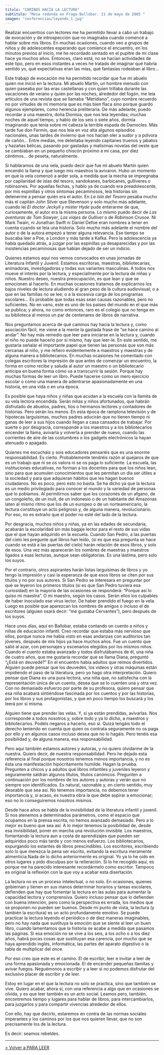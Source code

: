 ```yaml
---
titulo: "CAMINOS HACIA LA LECTURA"
subtitulo: "Mesa redonda en Fraga-Ballobar. 21 de mayo de 2005 "
imagen: "conferencias/leyendo_1.jpg"
---
```

Realizar encuentros con lectores me ha permitido llevar a cabo un trabajo de
evocación y de introspección que no imaginaba cuando comencé a hablar sobre
mis libros. En muchas ocasiones, cuando veo a grupos de niños y de
adolescentes esperando que comience el encuentro, en los minutos previos al
inicio, me he recordado sentado en el pupitre de mi clase hace ya muchos
años. Entonces, claro está, no se hacían actividades de este tipo, pero en
esos instantes a veces he tratado de imaginar qué habría sentido yo, qué
expectativas eran las mías, qué fantasías rodeaban al libro…

Este trabajo de evocación me ha permitido recordar que fue mi abuelo quien me
inició en la lectura. Mi abuelo Martín, un hombre menudo con quien paseaba
por las eras castellanas y con quien trillaba durante las vacaciones de
verano y quien por las noches, alrededor del fogón, me leía artículos de una
revista que se llamaba “Meridiano”, cuyo nombre recuerdo no por virtudes de
mi memoria que es más bien flaca sino porque guardo algunos ejemplares, como
herencia preliteraria. De más adelante, puedo recordar a una maestra, doña
Dionisia, que nos leía leyendas; muchas noches de aquel tiempo, y hablo de
los seis o siete años, dormía imaginando que tenía sobre mi cabeza la
terrible espada de Damocles. Más tarde fue don Fermín, que nos leía en voz
alta algunos episodios nacionales, unas tardes de invierno que nos hacían
oler a sudor y a pólvora de cañón… Entre medias, me deleitaba leyendo
capitanes truenos y jabatos y hazañas bélicas, pasando por gastadas y
malísimas novelas del oeste que se cambiaban en un pequeño chiscón próximo a
mi casa, por diez céntimos… de peseta, naturalmente.

Si habláramos de una vela, puedo decir que fue mi abuelo Martín quien
encendió la llama y que luego mis maestros la avivaron. Hubo un momento en
que la vela comenzó a arder sola, a medida que la mecha se impregnaba por
capilaridad de islas del tesoro, sandokanes, barbicanes, gulliveres o
robinsones. Por aquellas fechas, y hablo ya de cuando era preadolescente, por
mis espinillas y otros síntomas pecaminosos, leía historias sin detenerme a
pensar quién era el autor. En _La isla del Tesoro_ pesaba mucho más el
capitán John Silver que Stevenson y solo mucho más adelante, cuando leí _El
doctor Jeckyll y mister Hyde_ pude enterarme de que, curiosamente, el autor
era la misma persona. Lo mismo puedo decir de _Las aventuras de Tom Sawyer_,
_Los viajes de Gulliver_ o de _Robinson Crusoe_. Ni Mark Twain, ni Jonathan
Swift ni Daniel Defoe eran nombres a tener en cuenta cuando se leía una
historia. Solo mucho más adelante el nombre del autor o de la autora empezó a
tener alguna relevancia. Ese tiempo se buscaba leer a Poe, a London y más
tarde a Kafka. Pero la adolescencia ya había quedado atrás, a juzgar por las
espinillas ya desaparecidas y por las insistencias pecaminosas que habían
dejado de ser un indicio.

Quienes estamos aquí nos vemos convocados en unas jornadas de Literatura
Infantil y Juvenil. Estamos escritoras, maestras, bibliotecarias, animadoras,
investigadoras y todas sus variantes masculinas. A todos nos mueve el interés
por la lectura, y especialmente por la lectura de niñas y niños. Nuestro
deseo, nuestra preocupación, es que lean y que se emocionen al hacerlo. En
muchas ocasiones tratamos de explicarnos los bajos niveles de lectura
aludiendo al gran peso de la cultura audiovisual; o a que en las familias no
se lee; o a la excesiva carga de los programas escolares… Es probable que
todas esas sean causas razonables, pero no suficientes. No en vano, este es
uno de los países del mundo en el que más se publica; y ahora, no como
entonces, raro es el colegio que no tenga en su biblioteca al menos un par de
centenares de libros de narrativa.

Nos preguntamos acerca de qué caminos hay hacia la lectura y, como asociación
fácil, me viene a la mente la gastada frase de “se hace camino al andar”. No
hay más remedio que leer para iniciarse en la lectura y, cuando el niño no
puede hacerlo por sí mismo, hay que leer-le. En este sentido, me gustaría
señalar el importante papel que tienen las personas que son más cercanas al
niño, y me refiero evidentemente a maestros y maestras y de alguna manera a
bibliotecarios. En muchas ocasiones he comentado con colegas escritores la
impresión de que antes de comenzar un encuentro, la forma en como recibe y
saluda al autor un maestro o un bibliotecario anticipa en buena forma cómo va
a transcurrir la sesión. Porque hay muchas formas de leer un libro. Puede
hacerse como un mero ejercicio escolar o como una manera de adentrarse
apasionadamente en una historia, en una vida o en una época.

Es posible que haya niños y niñas que acudan a la escuela con la llamita de
su vela lectora encendida. Serán niñas y niños afortunados, que habrán
disfrutado de abuelos, padres, tíos o hermanos lectores y contadores de
historias. Pero serán los menos. En esta época de ramplona televisión y de
hipotecas larguísimas, muchos padres aducirán que no tienen tiempo ni ganas
de leer a sus hijos cuando llegan a casa cansados de trabajar. Por suerte o
por desgracia, corresponde a los maestros y a los bibliotecarios encender la
llama, avivarla y volverla a prender de nuevo, cuando las corrientes de aire
de las costumbres o los gadgets electrónicos la hayan atenuado o apagado.

Quienes me escucháis y sois educadores pensaréis que es una enorme
responsabilidad. Es cierto. Probablemente tendréis razón al quejaros de que
es un trabajo que ni se os valora ni se os paga lo suficiente. La escuela,
las instituciones educativas, no forman a los docentes para que los niños
lean, sino para que acumulen conocimientos que les permitan un día ser útiles
a la sociedad y para que adquieran hábitos que les hagan buenos ciudadanos.
No es poco, pero esto no basta. Se ha dicho ya que la lectura es un medio
privilegiado para conocer el mundo y la variedad de personas que lo poblamos.
Al permitirnos saber que los corazones de un afgano, de un congoleño, de un
inuit, de un indonesio o de un habitante del Amazonas laten al mismo ritmo
que los de un europeo o de un norteamericano, la lectura constituye un acto
peligroso y, de alguna manera, revolucionario. Por eso, no es extraño que el
poder no esté del lado de la lectura.

Por desgracia, muchos niños y niñas, ya en las edades de secundaria, acabarán
la escolaridad sin más bagaje lector para el resto de sus vidas que el que
hayan adquirido en la escuela. Cuando San Pedro, a las puertas del cielo les
pregunte qué libros han leído, (si es que esa pregunta se hace cuando se está
a las puertas del cielo) harán relación de esos libros, y solo de esos. Una
vez más aparecerán los nombres de maestras y maestros ligados a esas
lecturas, aunque sean obligatorias. Es una lástima, pero solo los suyos.

Por el contrario, otros aspirantes harán listas larguísimas de libros y yo
tengo la impresión y casi la esperanza de que esos libros se citen por sus
títulos y no por sus autores. Si San Pedro se interesara en preguntar por qué
se leyeron los primeros títulos (si es que San Pedro tuviera esa curiosidad)
en la mayoría de las ocasiones se responderá: “Porque así lo quiso mi
maestra”. O mi maestro, según los casos. Serán ellos los culpables de haber
inoculado ese virus lector. De haber prendido el fuego en la vela. Luego es
posible que aparezcan los nombres de amigos o incluso el de escritores
(alguien osará decir: “me gustaba Cervantes”), pero después de los suyos.

Hace unos días, aquí en Ballobar, estaba contando un cuento a niños y niñas
de educación infantil. Creo recordar que estaba más nervioso que ellos,
porque nunca me había visto en esas andanzas con auditorios tan jóvenes,
después de mis hijos ya hace muchos años. Fue un cuento que salió al azar,
con personajes y escenarios elegidos por los mismos niños. Cuando el cuento
estaba avanzado y todos disfrutábamos de él, una niña de cuatro años, que me
gustaría recordar que se llama Diana, preguntó “¿Está en deuvedé?” En el
encuentro había adultos que reímos divertidos. Alguien puede pensar que los
deuvedés, los videos y otras máquinas están impidiendo el paso de la
literatura, pero yo hago otra interpretación. Quiero pensar que Diana es una
pura lectora, una niña que, no satisfecha con la representación única de un
cuento, desea que se lo cuenten una y otra vez. Con no demasiado esfuerzo por
parte de su profesora, quiero pensar que esa niña acabará sintiéndose
fascinada por los cuentos y por las historias, por los libros y sus
protagonistas, y que en poco tiempo los buscará y los leerá por sí misma.

Alguien tiene que prender las velas. Y, si ya están prendidas, avivarlas. Nos
corresponde a todos nosotros y, sobre todo y ya lo dicho, a maestros y
bibliotecarios. Podéis negaros a hacerlo, eso sí. Quizá tengáis todo el
derecho teniendo en cuenta que quien os contrata seguramente no os paga por
ello y en algunos casos incluso desea que no lo hagáis. Pero tenéis esa
posibilidad y, de alguna manera, esa responsabilidad.

Pero aquí también estamos autores y autoras, y no quiero olvidarme de la
nuestra. Quiero decir, de nuestra responsabilidad. Pero he dejado esta
referencia al final porque nosotros tenemos menos importancia, y no es ésta
una manifestación hipócritamente humilde. Hagan la prueba. Pregunten a chicos
y a adultos qué libros infantiles y juveniles leyeron y seguramente saldrán
algunos títulos, títulos canónicos. Pregunten a continuación por los nombres
de los autores y autoras y verán que no siempre son identificados. Es
natural, razonable y, en cierto sentido, muy deseable que sea así. No tenemos
importancia, no debemos tener importancia y, si acaso, es nuestra obra la que
debe aspirar a emocionar; eso no lo conseguiremos nosotros mismos.

Desde hace años se habla de la invisibilidad de la literatura infantil y
juvenil. Si nos atenemos a determinados parámetros, como el espacio que
ocupamos en la prensa escrita, no hemos avanzado demasiado. Pero a lo mejor
es bueno que sea así. A lo mejor tenemos la posibilidad de, desde esa
invisibilidad, poner en marcha una revolución invisible. Los maestros,
fomentando la lectura aun a costa de aprendizajes que pueden ser adquiridos
poco más tarde y con menos esfuerzo. Los bibliotecarios, expurgando los
estantes de libros prescindibles. Los escritores, escribiendo solo lo que
merezca la pena ser escrito, evitando la escritura meramente alimenticia.Nada
de lo dicho anteriormente es original. Yo ya lo he oído en otros lugares y
pido disculpas por la reiteración. Si lo he recogido aquí, es porque me ha
parecido interesante recordármelo como escritor. Tampoco es original la
reflexión con la que voy a acabar esta disertación.

La lectura no es un proceso intelectual, o no solo. En ocasiones, quienes
gobiernan y tienen en sus manos determinar horarios y tareas escolares,
defienden que hay que fomentar la lectura en las aulas para aumentar la
capacidad lectora y comprensiva. Quiero incluso pensar que lo defienden con
buena intención, pero como la perspectiva es errada, los medios que se
proponen no pueden ser buenos. Desde mi punto de vista, la lectura (y también
la escritura) es un acto profundamente emotivo. Se puede practicar la lectura
leyendo el periódico o de diez maneras imaginables, pero no hay nada que
sustituya la emoción que se siente al leer un buen libro, cuando lamentamos
que la historia se acabe a medida que pasamos las páginas. Si esa emoción no
se vive a los seis, a los ocho o a los diez años, habrá pocas cosas que
sustituyan esa carencia, por mucho que se haya aprendido inglés, informática,
las partes del aparato digestivo o la tabla de multiplicar del once.

Por eso creo que este es el camino. El de escribir, leer e invitar a leer de
una forma apasionada y emocionada. El de encender pequeñas llamitas y avivar
fuegos. Neguémonos a escribir y a leer si no podemos disfrutar del exclusivo
placer de escribir y de leer.

Estoy en lugar en el que la lectura no solo se practica, sino que también se
vive. Quiero acabar, ahora sí, con una referencia a algo que en ocasiones se
olvida, y es que leer también es un acto social. Leamos pero, también,
encontremos tiempo y lugares para hablar de libros, para intercambiarlos,
para juzgarlos y para compartir vivencias alrededor de ellos.

Con ello, hay que decirlo, estaremos en contra de las normas sociales
imperantes y los caminos por los que nos quieren llevar, que no son
precisamente los de la lectura.

Es decir: seamos rebeldes.

* * *

[> Volver a PARA LEER](/ver/paraleer)

